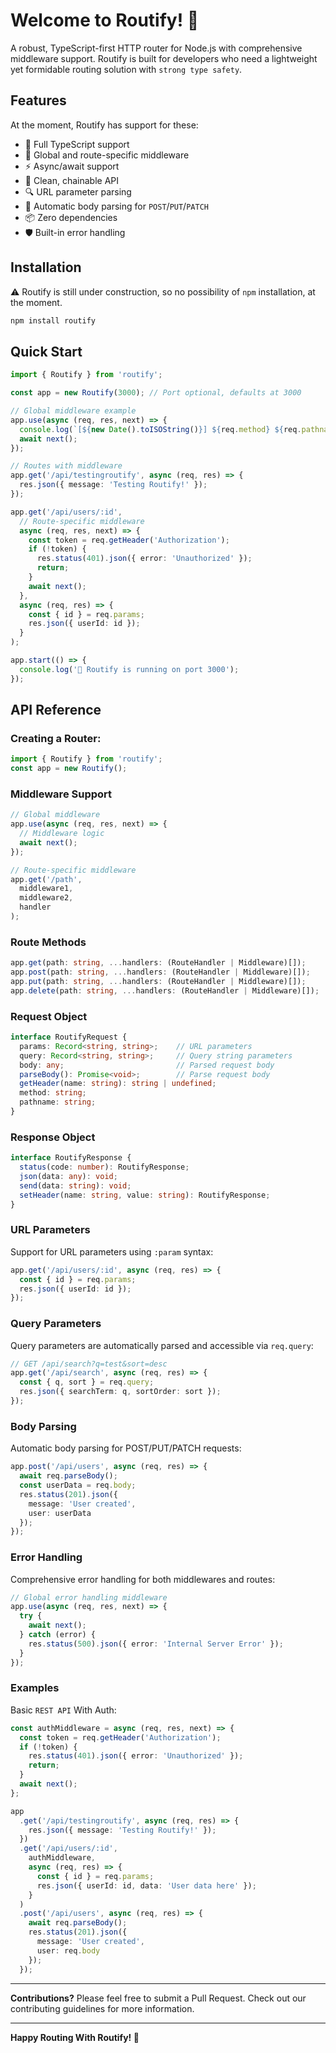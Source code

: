 # Welcome to Routify! 🐎 

A robust, TypeScript-first HTTP router for Node.js with comprehensive middleware support. Routify is built for developers who need a lightweight yet formidable routing solution with `strong type safety`.

## Features

At the moment, Routify has support for these:

* 🎯 Full TypeScript support
* 🔄 Global and route-specific middleware
* ⚡️ Async/await support
* 🎨 Clean, chainable API
* 🔍 URL parameter parsing
* 🔄 Automatic body parsing for `POST`/`PUT`/`PATCH`
* 📦 Zero dependencies
* 🛡️ Built-in error handling


## Installation

⚠️ Routify is still under construction, so no possibility of `npm` installation, at the moment. 

```bash
npm install routify
```
## Quick Start
```typescript
import { Routify } from 'routify';

const app = new Routify(3000); // Port optional, defaults at 3000

// Global middleware example
app.use(async (req, res, next) => {
  console.log(`[${new Date().toISOString()}] ${req.method} ${req.pathname}`);
  await next();
});

// Routes with middleware
app.get('/api/testingroutify', async (req, res) => {
  res.json({ message: 'Testing Routify!' });
});

app.get('/api/users/:id', 
  // Route-specific middleware
  async (req, res, next) => {
    const token = req.getHeader('Authorization');
    if (!token) {
      res.status(401).json({ error: 'Unauthorized' });
      return;
    }
    await next();
  },
  async (req, res) => {
    const { id } = req.params;
    res.json({ userId: id });
  }
);

app.start(() => {
  console.log('🐎 Routify is running on port 3000');
});
```

## API Reference
### Creating a Router:

```typescript
import { Routify } from 'routify';
const app = new Routify();
```
### Middleware Support

```typescript
// Global middleware
app.use(async (req, res, next) => {
  // Middleware logic
  await next();
});

// Route-specific middleware
app.get('/path', 
  middleware1,
  middleware2,
  handler
);
```

### Route Methods
```typescript
app.get(path: string, ...handlers: (RouteHandler | Middleware)[]);
app.post(path: string, ...handlers: (RouteHandler | Middleware)[]);
app.put(path: string, ...handlers: (RouteHandler | Middleware)[]);
app.delete(path: string, ...handlers: (RouteHandler | Middleware)[]);
```
### Request Object
```typescript
interface RoutifyRequest {
  params: Record<string, string>;    // URL parameters
  query: Record<string, string>;     // Query string parameters
  body: any;                         // Parsed request body
  parseBody(): Promise<void>;        // Parse request body
  getHeader(name: string): string | undefined;
  method: string;
  pathname: string;
}
```

### Response Object
```typescript
interface RoutifyResponse {
  status(code: number): RoutifyResponse;
  json(data: any): void;
  send(data: string): void;
  setHeader(name: string, value: string): RoutifyResponse;
}
```

### URL Parameters

Support for URL parameters using `:param` syntax:
```typescript
app.get('/api/users/:id', async (req, res) => {
  const { id } = req.params;
  res.json({ userId: id });
});
```

### Query Parameters

Query parameters are automatically parsed and accessible via `req.query`:
```typescript
// GET /api/search?q=test&sort=desc
app.get('/api/search', async (req, res) => {
  const { q, sort } = req.query;
  res.json({ searchTerm: q, sortOrder: sort });
});
```

### Body Parsing
Automatic body parsing for POST/PUT/PATCH requests:

```typescript
app.post('/api/users', async (req, res) => {
  await req.parseBody();
  const userData = req.body;
  res.status(201).json({ 
    message: 'User created', 
    user: userData 
  });
});
```

### Error Handling
Comprehensive error handling for both middlewares and routes:
```typescript
// Global error handling middleware
app.use(async (req, res, next) => {
  try {
    await next();
  } catch (error) {
    res.status(500).json({ error: 'Internal Server Error' });
  }
});
```

### Examples
Basic `REST API` With Auth:
```typescript
const authMiddleware = async (req, res, next) => {
  const token = req.getHeader('Authorization');
  if (!token) {
    res.status(401).json({ error: 'Unauthorized' });
    return;
  }
  await next();
};

app
  .get('/api/testingroutify', async (req, res) => {
    res.json({ message: 'Testing Routify!' });
  })
  .get('/api/users/:id', 
    authMiddleware,
    async (req, res) => {
      const { id } = req.params;
      res.json({ userId: id, data: 'User data here' });
    }
  )
  .post('/api/users', async (req, res) => {
    await req.parseBody();
    res.status(201).json({ 
      message: 'User created', 
      user: req.body 
    });
  });
```
---
**Contributions?** Please feel free to submit a Pull Request. Check out our contributing guidelines for more information.

---
**Happy Routing With Routify! 🐎**